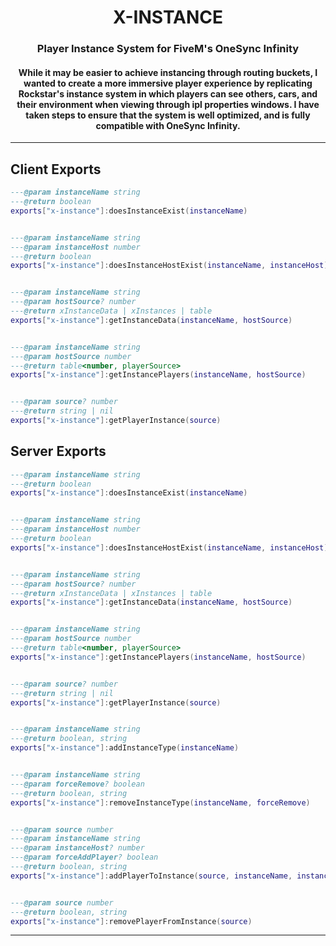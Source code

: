 <h1 align="center"><b>X-INSTANCE</b></h1>

<h3 align="center">Player Instance System for FiveM's OneSync Infinity</h3>

<h4 align="center">While it may be easier to achieve instancing through routing buckets, I wanted to create a more immersive player experience by replicating Rockstar's instance system in which players can see others, cars, and their environment when viewing through ipl properties windows. I have taken steps to ensure that the system is well optimized, and is fully compatible with OneSync Infinity.</h3>



<hr>

## Client Exports
```lua
---@param instanceName string
---@return boolean
exports["x-instance"]:doesInstanceExist(instanceName)


---@param instanceName string
---@param instanceHost number
---@return boolean
exports["x-instance"]:doesInstanceHostExist(instanceName, instanceHost)


---@param instanceName string
---@param hostSource? number
---@return xInstanceData | xInstances | table
exports["x-instance"]:getInstanceData(instanceName, hostSource)


---@param instanceName string
---@param hostSource number
---@return table<number, playerSource>
exports["x-instance"]:getInstancePlayers(instanceName, hostSource)


---@param source? number
---@return string | nil
exports["x-instance"]:getPlayerInstance(source)
```

## Server Exports
```lua
---@param instanceName string
---@return boolean
exports["x-instance"]:doesInstanceExist(instanceName)


---@param instanceName string
---@param instanceHost number
---@return boolean
exports["x-instance"]:doesInstanceHostExist(instanceName, instanceHost)


---@param instanceName string
---@param hostSource? number
---@return xInstanceData | xInstances | table
exports["x-instance"]:getInstanceData(instanceName, hostSource)


---@param instanceName string
---@param hostSource number
---@return table<number, playerSource>
exports["x-instance"]:getInstancePlayers(instanceName, hostSource)


---@param source? number
---@return string | nil
exports["x-instance"]:getPlayerInstance(source)


---@param instanceName string
---@return boolean, string
exports["x-instance"]:addInstanceType(instanceName)


---@param instanceName string
---@param forceRemove? boolean
---@return boolean, string
exports["x-instance"]:removeInstanceType(instanceName, forceRemove)


---@param source number
---@param instanceName string
---@param instanceHost? number
---@param forceAddPlayer? boolean
---@return boolean, string
exports["x-instance"]:addPlayerToInstance(source, instanceName, instanceHost, forceAddPlayer)


---@param source number
---@return boolean, string
exports["x-instance"]:removePlayerFromInstance(source)
```
<hr>
